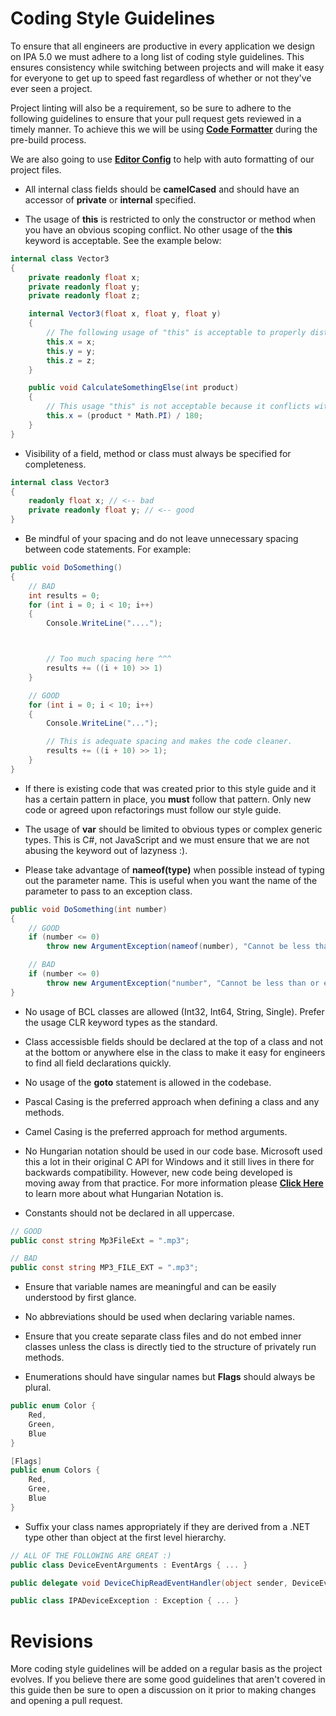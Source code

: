 # Coding Style Guidelines

To ensure that all engineers are productive in every application we design on IPA 5.0 we must adhere to a long list of coding style guidelines. This ensures consistency while switching between projects and will make it easy for everyone to get up to speed fast regardless of whether or not they've ever seen a project.

Project linting will also be a requirement, so be sure to adhere to the following guidelines to ensure that your pull request gets reviewed in a timely manner. To achieve this we will be using [**Code Formatter**](https://github.com/dotnet/codeformatter) during the pre-build process.

We are also going to use [**Editor Config**](https://editorconfig.org/) to help with auto formatting of our project files.

* All internal class fields should be **camelCased** and should have an accessor of **private** or **internal** specified.

* The usage of **this** is restricted to only the constructor or method when you have an obvious scoping conflict. No other usage of the **this** keyword is acceptable. See the example below:

```csharp
internal class Vector3 
{
    private readonly float x;
    private readonly float y;
    private readonly float z;

    internal Vector3(float x, float y, float y) 
    {
        // The following usage of "this" is acceptable to properly distinguish between class fields and local fields.
        this.x = x;
        this.y = y;
        this.z = z;
    }

    public void CalculateSomethingElse(int product) 
    {
        // This usage "this" is not acceptable because it conflicts with no locally scoped fields.
        this.x = (product * Math.PI) / 180;
    }
}
```

* Visibility of a field, method or class must always be specified for completeness.

```csharp
internal class Vector3
{
    readonly float x; // <-- bad
    private readonly float y; // <-- good
}
```

* Be mindful of your spacing and do not leave unnecessary spacing between code statements. For example:

```csharp
public void DoSomething()
{
    // BAD
    int results = 0;
    for (int i = 0; i < 10; i++)
    {
        Console.WriteLine("....");



        // Too much spacing here ^^^
        results += ((i + 10) >> 1)
    }

    // GOOD
    for (int i = 0; i < 10; i++)
    {
        Console.WriteLine("...");

        // This is adequate spacing and makes the code cleaner.
        results += ((i + 10) >> 1);
    }
}
```

* If there is existing code that was created prior to this style guide and it has a certain pattern in place, you **must** follow that pattern. Only new code or agreed upon refactorings must follow our style guide.

* The usage of **var** should be limited to obvious types or complex generic types. This is C#, not JavaScript and we must ensure that we are not abusing the keyword out of lazyness :).

* Please take advantage of **nameof(type)** when possible instead of typing out the parameter name. This is useful when you want the name of the parameter to pass to an exception class.

```csharp
public void DoSomething(int number) 
{
    // GOOD
    if (number <= 0) 
        throw new ArgumentException(nameof(number), "Cannot be less than or equal to zero.");

    // BAD
    if (number <= 0)
        throw new ArgumentException("number", "Cannot be less than or equal to zero.");
}
```

* No usage of BCL classes are allowed (Int32, Int64, String, Single). Prefer the usage CLR keyword types as the standard.

* Class accessisble fields should be declared at the top of a class and not at the bottom or anywhere else in the class to make it easy for engineers to find all field declarations quickly.

* No usage of the **goto** statement is allowed in the codebase.

* Pascal Casing is the preferred approach when defining a class and any methods.

* Camel Casing is the preferred approach for method arguments.

* No Hungarian notation should be used in our code base. Microsoft used this a lot in their original C API for Windows and it still lives in there for backwards compatibility. However, new code being developed is moving away from that practice. For more information please [**Click Here**](http://web.mst.edu/~cpp/common/hungarian.html) to learn more about what Hungarian Notation is.

* Constants should not be declared in all uppercase. 

```csharp
// GOOD
public const string Mp3FileExt = ".mp3";

// BAD
public const string MP3_FILE_EXT = ".mp3";
```

* Ensure that variable names are meaningful and can be easily understood by first glance.

* No abbreviations should be used when declaring variable names.

* Ensure that you create separate class files and do not embed inner classes unless the class is directly tied to the structure of privately run methods.

* Enumerations should have singular names but **Flags** should always be plural.

```csharp
public enum Color {
    Red,
    Green,
    Blue
}

[Flags]
public enum Colors {
    Red, 
    Gree,
    Blue
}
```

* Suffix your class names appropriately if they are derived from a .NET type other than object at the first level hierarchy.

```csharp
// ALL OF THE FOLLOWING ARE GREAT :)
public class DeviceEventArguments : EventArgs { ... }

public delegate void DeviceChipReadEventHandler(object sender, DeviceEventArguments e);

public class IPADeviceException : Exception { ... }
```

# Revisions

More coding style guidelines will be added on a regular basis as the project evolves. If you believe there are some good guidelines that aren't covered in this guide then be sure to open a discussion on it prior to making changes and opening a pull request.